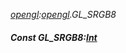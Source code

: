 _[opengl](../../modules/opengl/opengl-module.md):[opengl](../../modules/opengl/opengl-module.md).GL\_SRGB8_
##### Const GL\_SRGB8:[Int](../../modules/wonkey/wonkey-types-int.md)
